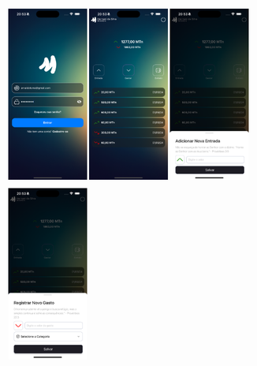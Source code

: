 <img src="Simulator Screenshot - iPhone 15 Pro Max - 2024-09-02 at 20.53.20.png" width="160">  <img src="Simulator Screenshot - iPhone 15 Pro Max - 2024-09-02 at 20.53.28.png" width="160">  <img src="Simulator Screenshot - iPhone 15 Pro Max - 2024-09-02 at 20.53.31.png" width="160">

 <img src="Simulator Screenshot - iPhone 15 Pro Max - 2024-09-02 at 20.53.37.png" width="160">
